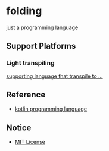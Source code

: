 # folding

just a programming language


## Support Platforms

### Light transpiling

[supporting language that transpile to ...](https://github.com/folding-lang/folding/issues/3)


## Reference

- [kotlin programming language](https://kotlinlang.org/)


## Notice

- [MIT License](LICENSE.md)
